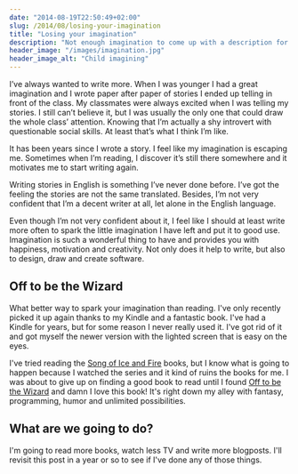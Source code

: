 ```yaml
---
date: "2014-08-19T22:50:49+02:00"
slug: /2014/08/losing-your-imagination
title: "Losing your imagination"
description: "Not enough imagination to come up with a description for this post"
header_image: "/images/imagination.jpg"
header_image_alt: "Child imagining"
---
```


I’ve always wanted to write more. When I was younger I had a great imagination and I wrote paper after paper of stories I ended up telling in front of the class. My classmates were always excited when I was telling my stories. I still can’t believe it, but I was usually the only one that could draw the whole class’ attention. Knowing that I’m actually a shy introvert with questionable social skills. At least that’s what I think I’m like.

It has been years since I wrote a story. I feel like my imagination is escaping me. Sometimes when I’m reading, I discover it’s still there somewhere and it motivates me to start writing again.

Writing stories in English is something I’ve never done before. I’ve got the feeling the stories are not the same translated. Besides, I’m not very confident that I’m a decent writer at all, let alone in the English language.

Even though I’m not very confident about it, I feel like I should at least write more often to spark the little imagination I have left and put it to good use. Imagination is such a wonderful thing to have and provides you with happiness, motivation and creativity. Not only does it help to write, but also to design, draw and create software.

## Off to be the Wizard

What better way to spark your imagination than reading. I've only recently picked it up again thanks to my Kindle and a fantastic book. I've had a Kindle for years, but for some reason I never really used it. I've got rid of it and got myself the newer version with the lighted screen that is easy on the eyes.

I've tried reading the [Song of Ice and Fire][thrones] books, but I know what is going to happen because I watched the series and it kind of ruins the books for me. I was about to give up on finding a good book to read until I found [Off to be the Wizard][wizard] and damn I love this book! It's right down my alley with fantasy, programming, humor and unlimited possibilities.

## What are we going to do?

I'm going to read more books, watch less TV and write more blogposts.
I'll revisit this post in a year or so to see if I've done any of those things.

[thrones]: https://en.wikipedia.org/wiki/A_Song_of_Ice_and_Fire
[wizard]: http://www.amazon.com/gp/product/B00EF8Z32I/ref=series_rw_dp_sw
